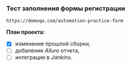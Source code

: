 ### Тест заполнения формы регистрации 

`https://demoqa.com/automation-practice-form`

**План проекта:**
- [x] изменение прошлой сборки,
- [ ] добаление _Allure_ отчета,
- [ ] интеграция в _Jankins_.
